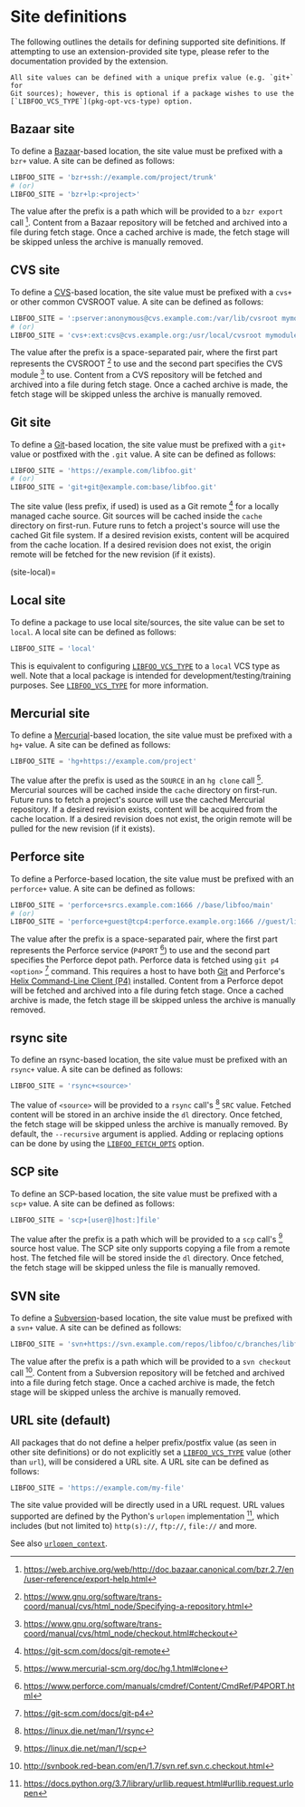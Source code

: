 # Site definitions

The following outlines the details for defining supported site definitions.
If attempting to use an extension-provided site type, please refer to the
documentation provided by the extension.

```{note}
All site values can be defined with a unique prefix value (e.g. `git+` for
Git sources); however, this is optional if a package wishes to use the
[`LIBFOO_VCS_TYPE`](pkg-opt-vcs-type) option.
```

## Bazaar site

To define a [Bazaar][bazaar]-based location, the site value must be
prefixed with a `bzr+` value. A site can be defined as follows:

```python
LIBFOO_SITE = 'bzr+ssh://example.com/project/trunk'
# (or)
LIBFOO_SITE = 'bzr+lp:<project>'
```

The value after the prefix is a path which will be provided to a `bzr export`
call [^bzrexport]. Content from a Bazaar repository will be fetched and
archived into a file during fetch stage. Once a cached archive is made, the
fetch stage will be skipped unless the archive is manually removed.

## CVS site

To define a [CVS][cvs]-based location, the site value must be prefixed
with a `cvs+` or other common CVSROOT value. A site can be defined as
follows:

```python
LIBFOO_SITE = ':pserver:anonymous@cvs.example.com:/var/lib/cvsroot mymodule'
# (or)
LIBFOO_SITE = 'cvs+:ext:cvs@cvs.example.org:/usr/local/cvsroot mymodule'
```

The value after the prefix is a space-separated pair, where the first part
represents the CVSROOT [^cvsroot] to use and the second part specifies the
CVS module [^cvsmodule]  to use. Content from a CVS repository will be
fetched and archived into a file during fetch stage. Once a cached archive
is made, the fetch stage will be skipped unless the archive is manually
removed.

## Git site

To define a [Git][git]-based location, the site value must be prefixed with
a `git+` value or postfixed with the `.git` value. A site can be defined
as follows:

```python
LIBFOO_SITE = 'https://example.com/libfoo.git'
# (or)
LIBFOO_SITE = 'git+git@example.com:base/libfoo.git'
```

The site value (less prefix, if used) is used as a Git remote [^gitremote]
for a locally managed cache source. Git sources will be cached inside the
`cache` directory on first-run. Future runs to fetch a project's source
will use the cached Git file system. If a desired revision exists, content
will be acquired from the cache location. If a desired revision does not
exist, the origin remote will be fetched for the new revision (if it exists).

(site-local)=
## Local site

To define a package to use local site/sources, the site value can be set
to `local`. A local site can be defined as follows:

```python
LIBFOO_SITE = 'local'
```

This is equivalent to configuring [`LIBFOO_VCS_TYPE`](pkg-opt-vcs-type)
to a `local` VCS type as well. Note that a local package is intended for
development/testing/training purposes. See
[`LIBFOO_VCS_TYPE`](pkg-opt-vcs-type) for more information.

## Mercurial site

To define a [Mercurial][mercurial]-based location, the site value must be
prefixed with a `hg+` value. A site can be defined as follows:

```python
LIBFOO_SITE = 'hg+https://example.com/project'
```

The value after the prefix is used as the `SOURCE` in an `hg clone` call
[^hgclone]. Mercurial sources will be cached inside the `cache` directory on
first-run. Future runs to fetch a project's source will use the cached Mercurial
repository. If a desired revision exists, content will be acquired from the
cache location. If a desired revision does not exist, the origin remote will be
pulled for the new revision (if it exists).

## Perforce site

To define a Perforce-based location, the site value must be prefixed with
an `perforce+` value. A site can be defined as follows:

```python
LIBFOO_SITE = 'perforce+srcs.example.com:1666 //base/libfoo/main'
# (or)
LIBFOO_SITE = 'perforce+guest@tcp4:perforce.example.org:1666 //guest/libfoo'
```

The value after the prefix is a space-separated pair, where the first part
represents the Perforce service (`P4PORT` [^p4port]) to use and the second
part specifies the Perforce depot path. Perforce data is fetched using
`git p4 <option>` [^git-p4] command. This requires a host to have both
[Git][git] and Perforce's [Helix Command-Line Client (P4)][perforce-cli]
installed. Content from a Perforce depot will be fetched and archived into
a file during fetch stage. Once a cached archive is made, the fetch stage 
ill be skipped unless the archive is manually removed.

## rsync site

To define an rsync-based location, the site value must be prefixed with an
`rsync+` value. A site can be defined as follows:

```python
LIBFOO_SITE = 'rsync+<source>'
```

The value of `<source>` will be provided to a `rsync` call's [^rsynccommand]
`SRC` value. Fetched content will be stored in an archive inside the `dl`
directory. Once fetched, the fetch stage will be skipped unless the archive
is manually removed. By default, the `--recursive` argument is applied.
Adding or replacing options can be done by using the
[`LIBFOO_FETCH_OPTS`](pkg-opt-fetch-opts) option.

## SCP site

To define an SCP-based location, the site value must be prefixed with a `scp+`
value. A site can be defined as follows:

```python
LIBFOO_SITE = 'scp+[user@]host:]file'
```

The value after the prefix is a path which will be provided to a `scp` call's
[^scpcommand] source host value. The SCP site only supports copying a file from
a remote host. The fetched file will be stored inside the `dl` directory. Once
fetched, the fetch stage will be skipped unless the file is manually removed.

## SVN site

To define a [Subversion][subversion]-based location, the site value must be
prefixed with a `svn+` value. A site can be defined as follows:

```python
LIBFOO_SITE = 'svn+https://svn.example.com/repos/libfoo/c/branches/libfoo-1.2'
```

The value after the prefix is a path which will be provided to a
`svn checkout` call [^svncheckout]. Content from a Subversion repository will
be fetched and archived into a file during fetch stage. Once a cached archive
is made, the fetch stage will be skipped unless the archive is manually removed.

## URL site (default)

All packages that do not define a helper prefix/postfix value (as seen
in other site definitions) or do not explicitly set a
[`LIBFOO_VCS_TYPE`](pkg-opt-vcs-type) value (other than `url`), will be
considered a URL site. A URL site can be defined as follows:

```python
LIBFOO_SITE = 'https://example.com/my-file'
```

The site value provided will be directly used in a URL request. URL values
supported are defined by the Python's `urlopen` implementation [^urlopen],
which includes (but not limited to) `http(s)://`, `ftp://`, `file://` and
more.

See also [`urlopen_context`](conf-urlopen-context).


[^bzrexport]: <https://web.archive.org/web/http://doc.bazaar.canonical.com/bzr.2.7/en/user-reference/export-help.html>
[^cvsmodule]: <https://www.gnu.org/software/trans-coord/manual/cvs/html_node/checkout.html#checkout>
[^cvsroot]: <https://www.gnu.org/software/trans-coord/manual/cvs/html_node/Specifying-a-repository.html>
[^git-p4]: <https://git-scm.com/docs/git-p4>
[^gitremote]: <https://git-scm.com/docs/git-remote>
[^hgclone]: <https://www.mercurial-scm.org/doc/hg.1.html#clone>
[^p4port]: <https://www.perforce.com/manuals/cmdref/Content/CmdRef/P4PORT.html>
[^rsynccommand]: <https://linux.die.net/man/1/rsync>
[^scpcommand]: <https://linux.die.net/man/1/scp>
[^svncheckout]: <http://svnbook.red-bean.com/en/1.7/svn.ref.svn.c.checkout.html>
[^urlopen]: <https://docs.python.org/3.7/library/urllib.request.html#urllib.request.urlopen>

[bazaar]: https://en.wikipedia.org/wiki/GNU_Bazaar
[cvs]: http://cvs.nongnu.org/
[git]: https://git-scm.com/
[mercurial]: https://www.mercurial-scm.org/
[perforce-cli]: https://www.perforce.com/manuals/p4guide/Content/P4Guide/chapter.install.html
[subversion]: https://subversion.apache.org/
